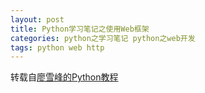 ```yaml
---
layout: post
title: Python学习笔记之使用Web框架
categories: python之学习笔记 python之web开发
tags: python web http
---
```


转载自[廖雪峰的Python教程](http://www.liaoxuefeng.com/wiki/001374738125095c955c1e6d8bb493182103fac9270762a000/001386832704232d6fb5df42dd34a7890fa6254351faac7000)
